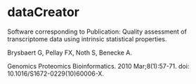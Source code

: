 # dataCreator

Software corresponding to Publication: 
Quality assessment of transcriptome data using intrinsic statistical properties.

Brysbaert G, Pellay FX, Noth S, Benecke A.

Genomics Proteomics Bioinformatics. 2010 Mar;8(1):57-71. doi: 10.1016/S1672-0229(10)60006-X.

